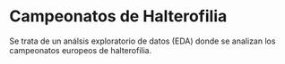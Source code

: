 # Campeonatos de Halterofilia
Se trata de un análsis exploratorio de datos (EDA) donde se analizan los campeonatos europeos de halterofilia.
